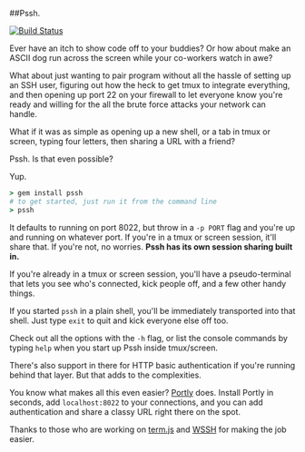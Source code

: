 ##Pssh.

[![Build Status](https://travis-ci.org/portly/pssh.png?branch=master)](https://travis-ci.org/portly/pssh)

Ever have an itch to show code off to your buddies? Or how about make an ASCII dog
run across the screen while your co-workers watch in awe?

What about just wanting to pair program without all the hassle of setting up an SSH
user, figuring out how the heck to get tmux to integrate everything, and then
opening up port 22 on your firewall to let everyone know you're ready and willing
for the all the brute force attacks your network can handle.

What if it was as simple as opening up a new shell, or a tab in tmux or screen,
typing four letters, then sharing a URL with a friend?

Pssh. Is that even possible?

Yup.

```ruby
> gem install pssh
# to get started, just run it from the command line
> pssh
```

It defaults to running on port 8022, but throw in a `-p PORT` flag and you're
up and running on whatever port.  If you're in a tmux or screen session, it'll
share that.  If you're not, no worries. **Pssh has its own session sharing built in.**

If you're already in a tmux or screen session, you'll have a pseudo-terminal
that lets you see who's connected, kick people off, and a few other handy things.

If you started `pssh` in a plain shell, you'll be immediately transported into
that shell. Just type `exit` to quit and kick everyone else off too.

Check out all the options with the `-h` flag, or list the console commands by
typing `help` when you start up Pssh inside tmux/screen.

There's also support in there for HTTP basic authentication if you're running
behind that layer. But that adds to the complexities.

You know what makes all this even easier? <a href="https://getportly.com">Portly</a> does.
Install Portly in seconds, add `localhost:8022` to your connections, and you can
add authentication and share a classy URL right there on the spot.

Thanks to those who are working on <a href="https://github.com/chjj/term.js/">term.js</a> and <a href="https://github.com/aluzzardi/wssh">WSSH</a> for making the job easier.
